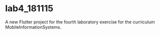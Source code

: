 # lab4_181115
A new Flutter project for the fourth laboratory exercise for the curriculum MobileInformationSystems.
